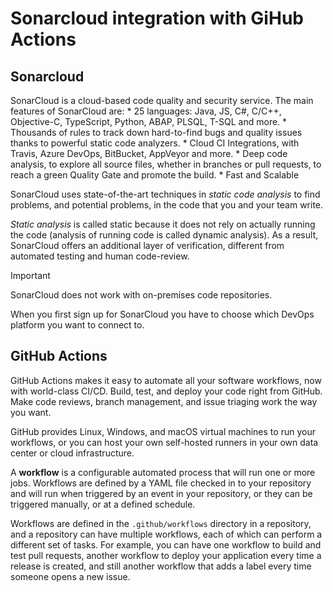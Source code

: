 # Sonarcloud integration with GiHub Actions

## Sonarcloud
SonarCloud is a cloud-based code quality and security service. The main features of SonarCloud are:
    * 25 languages: Java, JS, C#, C/C++, Objective-C, TypeScript, Python, ABAP, PLSQL, T-SQL and more.
    * Thousands of rules to track down hard-to-find bugs and quality issues thanks to powerful static code analyzers.
    * Cloud CI Integrations, with Travis, Azure DevOps, BitBucket, AppVeyor and more.
    * Deep code analysis, to explore all source files, whether in branches or pull requests, to reach a green Quality Gate and promote the build.
    * Fast and Scalable

SonarCloud uses state-of-the-art techniques in *static code analysis* to find problems, and potential problems, in the code that you and your team write.

*Static analysis* is called static because it does not rely on actually running the code (analysis of running code is called dynamic analysis). As a result, SonarCloud offers an additional layer of verification, different from automated testing and human code-review. 

> [!IMPORTANT]
> SonarCloud does not work with on-premises code repositories.

When you first sign up for SonarCloud you have to choose which DevOps platform you want to connect to.

## GitHub Actions
GitHub Actions makes it easy to automate all your software workflows, now with world-class CI/CD. Build, test, and deploy your code right from GitHub. Make code reviews, branch management, and issue triaging work the way you want. 

GitHub provides Linux, Windows, and macOS virtual machines to run your workflows, or you can host your own self-hosted runners in your own data center or cloud infrastructure.

A **workflow** is a configurable automated process that will run one or more jobs. Workflows are defined by a YAML file checked in to your repository and will run when triggered by an event in your repository, or they can be triggered manually, or at a defined schedule.

Workflows are defined in the `.github/workflows` directory in a repository, and a repository can have multiple workflows, each of which can perform a different set of tasks. For example, you can have one workflow to build and test pull requests, another workflow to deploy your application every time a release is created, and still another workflow that adds a label every time someone opens a new issue.

